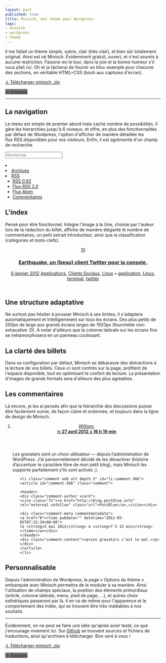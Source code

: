```yaml
---
layout: post
published: true
title: Minisch, mon thème pour Wordpress
tags:
- minisch
- wordpress
- theme
---
```

Il me fallait un thème simple, sobre, clair (très clair), et bien sûr totalement original. Ainsi est né Minisch. Évidemment gratuit, ouvert, et n'est soumis à aucune restriction.
Faisons-en le tour, dans la joie et la bonne humeur s'il vous plait /o/. Oh et je tâcherai de fournir un bloc-exemple pour chacune des sections, en véritable HTML+CSS (bouh aux captures d'écran).

<p><a href="https://github.com/Schoewilliam/Minisch/archive/master.zip" class="bouton">&darr; Télécharger minisch .zip</a></p>

<p><a href="https://github.com/Schoewilliam/Minisch" class="bouton" style="background-color: #777;">&rarr; Sources</a></p>

---

## La navigation
Le menu est simple de premier abord mais cache nombre de possibilités. Il gère les hierarchies jusqu'à 6 niveaux, et offre, en plus des fonctionnalités par défaut de Wordpress, l'option d'afficher de manière détaillée les flux RSS disponibles pour vos visiteurs. Enfin, il est agrémenté d'un champ de recherche.

<section class="minisch nav">
<div class="wrap">
<nav><form id="searchform">  <input type="text" id="s" placeholder="Recherche" /> </form><li class="home"> <a href="#" class="home"> <span>  </span> </a></li><div class="menu-menu-du-haut-container"><li class="menu-item menu-item-type-post_type menu-item-object-page menu-item-1748" id="menu-item-1748"><a href="#">Archives</a></li></div><li> <a class="follow rss" href="#"><span>    </span>RSS</a><ul class="sub-menu"><li><a href="#" class="follow rss">  RSS 0.92</a></li><li><a href="#" class="follow rss">Flux RSS 2.0</a></li><li><a href="#" class="follow rss">Flux Atom</a></li><li><a href="#" class="follow rss">Commentaires</a></li></ul></li> </nav>
</div>
</section>

## L'index
Pensé pour être fonctionnel. Intègre l'image à la Une, choisie par l'auteur lors de la rédaction du billet, affiche de manière élégante le nombre de commentaires, un petit extrait introducteur, ainsi que la classification (catégories et mots-clefs).

<section class="minisch index">
<div class="wrap">
<article class="post-1559 post type-post status-publish format-standard hentry category-applications category-clients-social category-linux tag-application tag-linux tag-terminal tag-twitter" id="post-1559"><header class="entry-header"> <span class="comments-link"><a title="Commentaire sur Earthquake, un (beau) client Twitter pour la console." href="#">10</a></span><h1 class="entry-title"><a rel="bookmark" title="Permalien: Earthquake, un (beau) client Twitter pour la console." href="#">Earthquake, un (beau) client Twitter pour la console.</a></h1><div class="entry-meta"> <time class="entry-date"><a href="#">6 janvier 2012</a></time> <span class="cat-links"> <a rel="category tag" title="Voir tous les articles dans Applications" href="#">Applications</a>, <a rel="category tag" title="Voir tous les articles dans Clients Sociaux" href="#">Clients Sociaux</a>, <a rel="category tag" title="Voir tous les articles dans Linux" href="#">Linux</a> • </span> <span class="tag-links"> <a rel="tag" href="#">application</a>, <a rel="tag" href="#">Linux</a>, <a rel="tag" href="#">terminal</a>, <a rel="tag" href="#">twitter</a> </span></div> </header> </article>
</div>
</section>

## Une structure adaptative
Ne surtout pas hésiter à pousser Minisch à ses limites, il s'adaptera automatiquement et intelligemment sur tous les écrans. Des plus petits de 200px de large aux grands écrans larges de 1920px (fourchette non-exhaustive :D).
À noter d'ailleurs que la colonne latérale sur les écrans fins se métamorphosera en un panneau coulissant.

## La clarté des billets
Dans sa configuration par défaut, Minisch se débarasse des distractions à la lecture de vos billets. Ceux-ci sont centrés sur la page, profitent de l'espace disponible, tout en optimisant le confort de lecture. La présentation d'images de grands formats sera d'ailleurs des plus agréables.

## Les commentaires
Là encore, je les ai pensés afin que la hierarchie des discussions puisse être facilement suivie, de façon claire et ordonnée, et toujours dans la ligne de design de Minisch.

<section class="minisch comments">
<div class="wrap">
<ol class="commentlist">
<li id="li-comment-224" class="comment even thread-even bypostauthor depth-1">
<article class="comment" id="comment-224">
<header>
<div class="comment-author vcard">
<cite class="fn"><a class="url" rel="external nofollow" href="#">William</a>,</cite></div>
<div class="comment-meta commentmetadata">
<a href="#"><time>
le <strong>27 avril 2012</strong> à <strong>16 h 19 min</strong></time></a>
</div>

</header>
<div class="comment-content"><p>Les gravatars sont un choix utilisateur — depuis l’administration de WordPress. J’ai personnellement décidé de les désactiver (histoire d’accentuer le caractère libre de mon petit blog), mais Minisch les supporte parfaitement s’ils sont activés ;).</p></div>
</article>

<ul class="children">

	<li class="comment odd alt depth-3" id="li-comment-366">
	<article id="comment-366" class="comment">

	<header>
	<div class="comment-author vcard">
	<cite class="fn"><a href="http://blog.postblue.info" rel="external nofollow" class="url">PostBlue</a>,</cite></div>
				
	<div class="comment-meta commentmetadata">
	<a href="#"><time pubdate="" datetime="2012-05-05T07:15:34+00:00">
	le <strong>5 mai 2012</strong> à <strong>7 h 15 min</strong></time></a></div>
	</header>
	<div class="comment-content"><p>Les gravatars c’est le mal.</p></div>
	</article>
	</li>

</ul>

</li>
</ol>
</div>
</section>

## Personnalisable
Depuis l'administration de Wordpress, la page « Options du thème » embarquée avec Minisch permettra de le moduler à sa manière. Ainsi l'utilisation de champs spéciaux, la position des éléments primordiaux (article, colonne latérale, menu, pied de page, …), et autres choix esthétiques passeront par là. Il en va de même pour l'apparence et le comportement des index, qui se trouvent être très maléables à nos souhaits.

---

Évidemment, on ne peut se faire une idée qu'après avoir testé, ce que j'encourage vivement /o/. Sur [Github](http://schoewilliam.github.com/Minisch) se trouvent sources et fichiers de traductions, ainsi qu'archives à télécharger. Bon vent à vous !

<p><a href="https://github.com/Schoewilliam/Minisch/archive/master.zip" class="bouton">&darr; Télécharger minisch .zip</a></p>

<p><a href="https://github.com/Schoewilliam/Minisch" class="bouton" style="background-color: #777;">&rarr; Sources</a></p>
<style>
@import url(/stylesheets/minisch.css);
</style>
